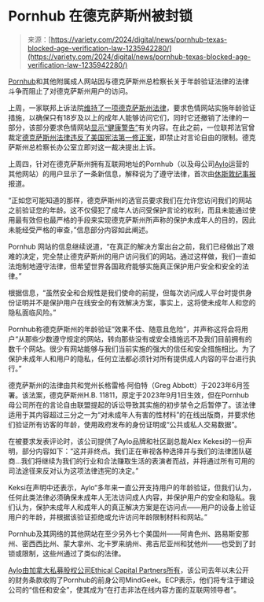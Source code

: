 <!--yml

category: 未分类

date: 2024-05-27 14:55:58

-->

# Pornhub 在德克萨斯州被封锁

> 来源：[https://variety.com/2024/digital/news/pornhub-texas-blocked-age-verification-law-1235942280/](https://variety.com/2024/digital/news/pornhub-texas-blocked-age-verification-law-1235942280/)

[Pornhub](https://variety.com/t/pornhub/)和其他附属成人网站因与德克萨斯州总检察长关于年龄验证法律的法律斗争而阻止了对德克萨斯州用户的访问。

上周，一家联邦上诉法院[维持了一项德克萨斯州法律](https://www.ca5.uscourts.gov/opinions/pub/23/23-50627-CV0.pdf)，要求色情网站实施年龄验证措施，以确保只有18岁及以上的成年人能够访问它们，同时它还撤销了法律的一部分，该部分要求色情网站[显示“健康警告”](https://variety.com/2023/digital/news/pornhubs-texas-age-verification-law-violates-first-amendment-ruling-1235709902/)有关内容。在此之前，一位联邦法官曾裁定[德克萨斯州法律违反了美国宪法第一修正案](https://variety.com/2023/digital/news/pornhubs-texas-age-verification-law-violates-first-amendment-ruling-1235709902/)，即禁止对言论自由的限制。德克萨斯州总检察长办公室立即对这一裁决提出上诉。

上周四，针对在德克萨斯州拥有互联网地址的Pornhub（以及母公司[Aylo](https://variety.com/t/aylo/)运营的其他网站）的用户显示了一条新信息，解释说为了遵守法律，首次由[休斯敦纪事报](https://www.houstonchronicle.com/politics/texas/article/pornhub-blocked-texas-age-verification-19021482.php)报道。

“正如您可能知道的那样，德克萨斯州的选官员要求我们在允许您访问我们的网站之前验证您的年龄。这不仅侵犯了成年人访问受保护言论的权利，而且未能通过使用最有效但也最严格的手段来实现德克萨斯州所声称的保护未成年人的目的，因此未能经受严格的审查，”信息部分内容如此阐述。

Pornhub 网站的信息继续说道，“在真正的解决方案出台之前，我们已经做出了艰难的决定，完全禁止德克萨斯州的用户访问我们的网站。通过这样做，我们一直如法炮制地遵守法律，但希望世界各国政府能够实施真正保护用户安全和安全的法律。”

根据信息，“虽然安全和合规性是我们使命的前提，但每次访问成人平台时提供身份证明并不是保护用户在线安全的有效解决方案，事实上，这将使未成年人和您的隐私面临风险。”

Pornhub称德克萨斯州的年龄验证“效果不佳、随意且危险”，并声称这将会将用户“从那些少数遵守规定的网站，转向那些没有或安全措施远不及我们目前拥有的数千个网站。很少有网站能够与我们当前实施的强大的信任和安全措施相比。为了保护未成年人和用户的隐私，任何立法都必须针对所有提供成人内容的平台进行执行。”

德克萨斯州的法律由共和党州长格雷格·阿伯特（Greg Abbott）于2023年6月签署。该法案，德克萨斯州H.B. 11811，原定于2023年9月1日生效，但在Pornhub母公司所在的言论自由联盟提起的诉讼导致其实施的初步禁令之后暂停了。该法律适用于其内容超过三分之一为“对未成年人有害的性材料”的在线出版商，并要求他们验证所有访客的年龄，使用政府发布的身份证明或“公共或私人交易数据”。

在被要求发表评论时，该公司提供了Aylo品牌和社区副总裁Alex Kekesi的一份声明，部分内容如下：“这并非终点。我们正在审视各种选择并与我们的法律团队磋商…我们将继续为我们的行业和合法赚取生活的表演者而战，并将通过所有可用的司法途径来反对认为这项法律违宪的决定。”

Keksi在声明中还表示，Aylo“多年来一直公开支持用户的年龄验证，但我们认为，任何此类法律必须确保未成年人无法访问成人内容，并保护用户的安全和隐私。我们认为，保护未成年人和成年人的真正解决方案是在访问点——用户的设备上验证用户的年龄，并根据该验证拒绝或允许访问年龄限制材料和网站。”

Pornhub及其网络的其他网站在至少另外七个美国州——阿肯色州、路易斯安那州、密西西比州、蒙大拿州、北卡罗来纳州、弗吉尼亚州和犹他州——也受到了封锁或限制，这些州通过了类似的法律。

[Aylo由加拿大私募股权公司Ethical Capital Partners所有](https://variety.com/2023/digital/news/pornhub-parent-name-change-aylo-adult-entertainment-1235700312/)，该公司去年以未公开的财务条款收购了Pornhub的前身公司MindGeek。ECP表示，他们将专注于建设公司的“信任和安全”，使其成为“在打击非法在线内容方面的互联网领导者”。
